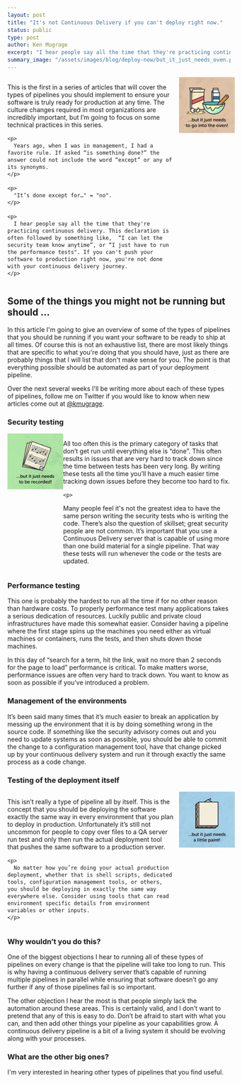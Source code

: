 ```yaml
---
layout: post
title: "It's not Continuous Delivery if you can't deploy right now."
status: public
type: post
author: Ken Mugrage
excerpt: "I hear people say all the time that they're practicing continuous delivery. This declaration is often followed by something like, &ldquo;I can let the security team know anytime&rdquo;, or &ldquo;I just have to run the performance tests&rdquo;. If you can't push your software to production right now, you're not done with your continuous delivery journey."
summary_image: "/assets/images/blog/deploy-now/but_it_just_needs_oven.png"
---
```


<div>
  <div class="float-image float-right">
    <img src="/assets/images/blog/deploy-now/but_it_just_needs_oven.png" class="pad-left">
  </div>

  <div class="float-article float-left">
    <p>
      This is the first in a series of articles that will cover the types of pipelines you should implement to ensure your software is truly ready for production at any time. The culture changes required in most organizations are incredibly important, but I’m going to focus on some technical practices in this series.
    </p>

    <p>
      Years ago, when I was in management, I had a favorite rule. If asked “is something done?” the answer could not include the word “except” or any of its synonyms. 
    </p>

    <p>
      "It’s done except for…" = "no".
    </p>

    <p>
      I hear people say all the time that they're practicing continuous delivery. This declaration is often followed by something like,  “I can let the security team know anytime”, or “I just have to run the performance tests". If you can't push your software to production right now, you're not done with your continuous delivery journey.
    </p>
  </div>
  <div class="clear"/>
</div>

## Some of the things you might not be running but should ...

In this article I'm going to give an overview of some of the types of pipelines that you should be running if you want your software to be ready to ship at all times. Of course this is not an exhaustive list, there are most likely things that are specific to what you're doing that you should have, just as there are probably things that I will list that don't make sense for you. The point is that everything possible should be automated as part of your deployment pipeline.

Over the next several weeks I'll be writing more about each of these types of pipelines, follow me on Twitter if you would like to know when new articles come out at <a href="https://twitter.com/kmugrage">@kmugrage</a>.

### Security testing

<div>
  <div class="float-image float-left">
    <img src="/assets/images/blog/deploy-now/but_it_just_needs_recorded.png" class="pad-right">
  </div>

  <div class="float-article float-right">
    <p>
All too often this is the primary category of tasks that don’t get run until everything else is “done”. This often results in issues that are very hard to track down since the time between tests has been very long. By writing these tests all the time you’ll have a much easier time tracking down issues before they become too hard to fix.
    </p>

    <p>
Many people feel it's not the greatest idea to have the same person writing the security tests who is writing the code. There’s also the question of skillset; great security people are not common. It’s important that you use a Continuous Delivery server that is capable of using more than one build material for a single pipeline. That way these tests will run whenever the code or the tests are updated.
    </p>
  </div>
  <div class="clear"/>
</div>

### Performance testing

This one is probably the hardest to run all the time if for no other reason than hardware costs. To properly performance test many applications takes a serious dedication of resources. Luckily public and private cloud infrastructures have made this somewhat easier. Consider having a pipeline where the first stage spins up the machines you need either as virtual machines or containers, runs the tests, and then shuts down those machines.

In this day of “search for a term, hit the link, wait no more than 2 seconds for the page to load” performance is critical. To make matters worse, performance issues are often very hard to track down. You want to know as soon as possible if you’ve introduced a problem.

### Management of the environments

It’s been said many times that it’s much easier to break an application by messing up the environment that it is by doing something wrong in the source code. If something like the security advisory comes out and you need to update systems as soon as possible, you should be able to commit the change to a configuration management tool, have that change picked up by your continuous delivery system and run it through exactly the same process as a code change.

### Testing of the deployment itself

<div>
  <div class="float-image float-right">
    <img src="/assets/images/blog/deploy-now/but_it_just_needs_paint.png" class="pad-left">
  </div>

  <div class="float-article float-left">
    <p>
      This isn’t really a type of pipeline all by itself. This is the concept that you should be deploying the software exactly the same way in every environment that you plan to deploy in production. Unfortunately it’s still not uncommon for people to copy over files to a QA server run test and only then run the actual deployment tool that pushes the same software to a production server.
    </p>

    <p>
      No matter how you’re doing your actual production deployment, whether that is shell scripts, dedicated tools, configuration management tools, or others, you should be deploying in exactly the same way everywhere else. Consider using tools that can read environment specific details from environment variables or other inputs.
    </p>
  </div>
  <div class="clear"/>
</div>


### Why wouldn’t you do this?

One of the biggest objections I hear to running all of these types of pipelines on every change is that the pipeline will take too long to run. This is why having a continuous delivery server that’s capable of running multiple pipelines in parallel while ensuring that software doesn’t go any further if any of those pipelines fail is so important.

The other objection I hear the most is that people simply lack the automation around these areas. This is certainly valid, and I don’t want to pretend that any of this is easy to do. Don’t be afraid to start with what you can, and then add other things your pipeline as your capabilities grow. A continuous delivery pipeline is a bit of a living system it should be evolving along with your processes.

### What are the other big ones? 

I'm very interested in hearing other types of pipelines that you find useful. 

<style type="text/css">
.float-image {
  max-width: 25%;
}

.float-image img {
  max-width: 100%;
}

.float-image img.pad-right {
  padding-right: 10px;
}

.float-image img.pad-left {
  padding-left: 10px;
}

.float-article {
  max-width: 75%;
}

.float-left {
  float: left;
}

.float-right {
  float: right;
}

.clear {
  clear: both;
}

@media (max-width: 699px) {
  .float-left, .float-right {
    float: none;
  }

  .float-image {
    max-width: 100%;
  }

  .float-article {
    max-width: 100%;
  }
}
</style>
